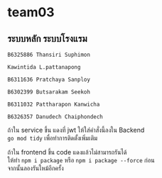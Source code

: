 # team03
## ระบบหลัก ระบบโรงแรม
```
B6325886 Thansiri Suphimon
```
```
Kawintida L.pattanapong
```
```
B6311636 Pratchaya Sanploy
```
```
B6302399 Butsarakam Seekoh
```
```
B6311032 Pattharapon Kanwicha
```
```
B6326357 Danudech Chaiphondech 
```

ถ้าใน service ขึ้น แดงที่ jwt ให้ใส่คำสั่งนี้ลงใน Backend <br/>
`go mod tidy` เพื่อทำการติดตั้งเพิ่มเติม <br />

ถ้าใน frontend ขึ้น code แดงแล้วไม่สามารถรันได้ <br/>
ให้ทำ `npm i package` หรือ `npm i package --force` ก่อน <br />
จากนั้นลองรันใหม้อีกครั้ง <br />